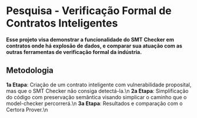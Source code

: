 # Pesquisa - Verificação Formal de Contratos Inteligentes

**Esse projeto visa demonstrar a funcionalidade do SMT Checker em contratos onde há explosão de dados, e comparar sua atuação com as outras ferramentas de verificação formal da indústria.**

## Metodologia

**1a Etapa**: Criação de um contrato inteligente com vulnerabilidade proposital, mas que o SMT Checker não consiga detectá-la.\n
**2a Etapa**: Simplificação do código com preservação semântica visando simplicar o caminho que o model-checker percorrerá.\n
**3a Etapa**: Resultados e comparação com o Certora Prover.\n
